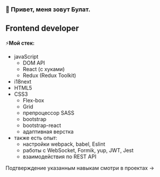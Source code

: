 ### 👋 Привет, меня зовут Булат. 

<!--
**k1ntsugi1/k1ntsugi1** is a ✨ _special_ ✨ repository because its `README.md` (this file) appears on your GitHub profile.

Here are some ideas to get you started:

- 🔭 I’m currently working on ...
- 🌱 I’m currently learning ...
- 👯 I’m looking to collaborate on ...
- 🤔 I’m looking for help with ...
- 💬 Ask me about ...
- 📫 How to reach me: ...
- 😄 Pronouns: ...
- ⚡ Fun fact: ...
-->
## Frontend developer
⚡**Мой стек:**
- javaScript
  - DOM API
  - React (с хуками)
  - Redux (Redux Toolkit)
- i18next
- HTML5
- CSS3
  - Flex-box
  - Grid 
  - препроцессор SASS
  - bootstrap
  - bootstrap-react
  - адаптивная верстка
- также есть опыт:
  - настройки webpack, babel, Eslint
  - работы с WebSocket, Formik, yup, JWT, Jest
  - взаимодействия по REST API
  
Подтверждение указанным навыкам смотри в проектах ->
